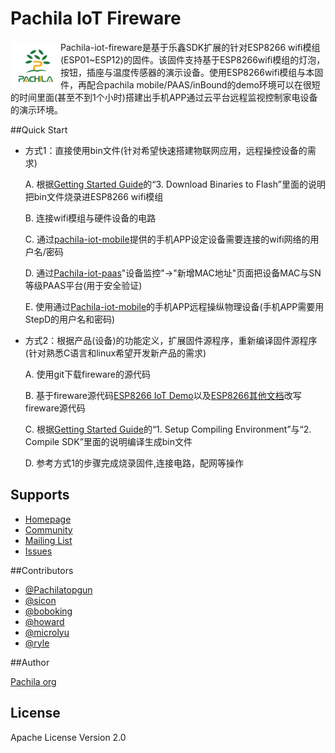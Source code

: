 # Pachila IoT Fireware

<a href="http://www.pachila.cn"><img src="https://github.com/pachila-org/pachila-iot-mobile/blob/master/www/images/icon.png" align="left" hspace="4" vspace="4"></a>

Pachila-iot-fireware是基于乐鑫SDK扩展的针对ESP8266 wifi模组(ESP01~ESP12)的固件。该固件支持基于ESP8266wifi模组的灯泡，按钮，插座与温度传感器的演示设备。使用ESP8266wifi模组与本固件，再配合pachila mobile/PAAS/inBound的demo环境可以在很短的时间里面(甚至不到1个小时)搭建出手机APP通过云平台远程监视控制家电设备的演示环境。

##Quick Start
* 方式1：直接使用bin文件(针对希望快速搭建物联网应用，远程操控设备的需求)

  A. 根据[Getting Started Guide](http://www.espressif.com/support/explore/get-started/esp8266/getting-started-guide)的“3. Download Binaries to Flash”里面的说明把bin文件烧录进ESP8266 wifi模组

  B. 连接wifi模组与硬件设备的电路

  C. 通过[pachila-iot-mobile](https://github.com/pachila-org/pachila-iot-mobile)提供的手机APP设定设备需要连接的wifi网络的用户名/密码

  D. 通过[Pachila-iot-paas](http://120.27.4.46/iotpass/admin.php)"设备监控"->"新增MAC地址"页面把设备MAC与SN等级PAAS平台(用于安全验证)

  E. 使用通过[Pachila-iot-mobile](https://github.com/pachila-org/pachila-iot-mobile)的手机APP远程操纵物理设备(手机APP需要用StepD的用户名和密码)

* 方式2：根据产品(设备)的功能定义，扩展固件源程序，重新编译固件源程序(针对熟悉C语言和linux希望开发新产品的需求)

  A. 使用git下载fireware的源代码
  
  B. 基于fireware源代码[ESP8266 IoT Demo](http://bbs.espressif.com/download/file.php?id=1363)以及[ESP8266其他文档](http://bbs.espressif.com/viewtopic.php?f=67&t=225)改写fireware源代码
  
  C. 根据[Getting Started Guide](http://www.espressif.com/support/explore/get-started/esp8266/getting-started-guide)的“1. Setup Compiling Environment”与“2. Compile SDK”里面的说明编译生成bin文件
  
  D. 参考方式1的步骤完成烧录固件,连接电路，配网等操作

## Supports

* [Homepage](http://www.pachila.cn)
* [Community](http://www.pachila.cn/)
* [Mailing List](sicon@pachila.cn)
* [Issues](https://github.com/pachila-org/pachila-iot-fireware/issues)

##Contributors

* [@Pachilatopgun](https://github.com/pachilatopgun)
* [@sicon](https://github.com/sicon)
* [@boboking](https://github.com/boboking)
* [@howard](https://github.com/howard)
* [@microlyu](https://github.com/microlyu)
* [@ryle](https://github.com/ryle)

##Author

[Pachila org](https://github.com/pachila-org)

## License

Apache License Version 2.0
